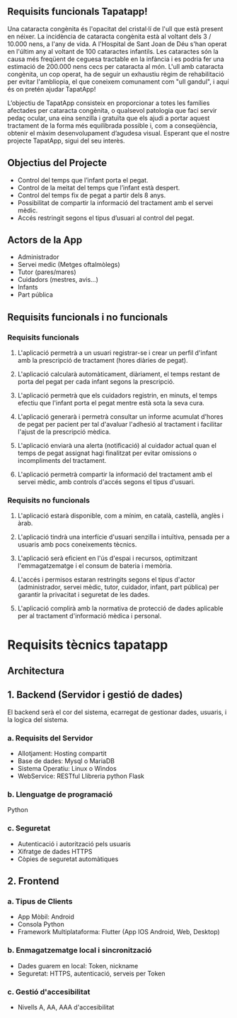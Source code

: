 ## Requisits funcionals Tapatapp!
Una cataracta congènita és l'opacitat del cristal·lí de l'ull que està present en néixer. La incidència de cataracta congènita està al voltant dels 3 / 10.000 nens, a l'any de vida. A l'Hospital de Sant Joan de Déu s'han operat en l'últim any al voltant de 100 cataractes infantils.
Les cataractes són la causa més freqüent de ceguesa tractable en la infància i es podria fer una estimació de 200.000 nens cecs per cataracta al món.
L'ull amb cataracta congènita, un cop operat, ha de seguir un exhaustiu règim de rehabilitació per evitar l'ambliopia, el que coneixem comunament com "ull gandul", i aquí és on pretén ajudar TapatApp! 

L’objectiu de TapatApp consisteix en proporcionar a totes les famílies afectades per cataracta congènita, o qualsevol patologia que faci servir pedaç ocular, una eina senzilla i gratuïta que els ajudi a portar aquest tractament de la forma més equilibrada possible i, com a conseqüència, obtenir el màxim desenvolupament d’agudesa visual.
Esperant que el nostre projecte TapatApp, sigui del seu interès.


## Objectius del Projecte
- Control del temps que l’infant porta el pegat.
- Control de la meitat del temps que l’infant està despert.
- Control del temps fix de pegat a partir dels 8 anys.
- Possibilitat de compartir la informació del tractament amb el servei mèdic.
- Accés restringit segons el tipus d’usuari al control del pegat.

## Actors de la App

- Administrador
- Servei medic (Metges oftalmòlegs)
- Tutor (pares/mares)
- Cuidadors (mestres, avis...)
- Infants
- Part pública

## Requisits funcionals i no funcionals

### Requisits funcionals

1. L'aplicació permetrà a un usuari registrar-se i crear un perfil d'infant amb la prescripció de tractament (hores diàries de pegat).

2. L'aplicació calcularà automàticament, diàriament, el temps restant de porta del pegat per cada infant segons la prescripció.

3. L'aplicació permetrà que els cuidadors registrin, en minuts, el temps efectiu que l'infant porta el pegat mentre està sota la seva cura.

4. L'aplicació generarà i permetrà consultar un informe acumulat d'hores de pegat per pacient per tal d'avaluar l'adhesió al tractament i facilitar l'ajust de la prescripció mèdica.

5. L'aplicació enviarà una alerta (notificació) al cuidador actual quan el temps de pegat assignat hagi finalitzat per evitar omissions o incompliments del tractament.

6. L'aplicació permetrà compartir la informació del tractament amb el servei mèdic, amb controls d'accés segons el tipus d'usuari.

### Requisits no funcionals

1. L'aplicació estarà disponible, com a mínim, en català, castellà, anglès i àrab.

2. L'aplicació tindrà una interfície d'usuari senzilla i intuïtiva, pensada per a usuaris amb pocs coneixements tècnics.

3. L'aplicació serà eficient en l'ús d'espai i recursos, optimitzant l'emmagatzematge i el consum de bateria i memòria.

4. L'accés i permisos estaran restringits segons el tipus d'actor (administrador, servei mèdic, tutor, cuidador, infant, part pública) per garantir la privacitat i seguretat de les dades.

5. L'aplicació complirà amb la normativa de protecció de dades aplicable per al tractament d'informació mèdica i personal.


# Requisits tècnics tapatapp

## Architectura

## 1. Backend (Servidor i gestió de dades)

El backend serà el cor del sistema, ecarregat de gestionar dades, usuaris, i la logica del sistema.

### a. Requisits del Servidor

- Allotjament: Hosting compartit
- Base de dades: Mysql o MariaDB
- Sistema Operatiu: Linux o Windos
- WebService: RESTful Llibreria python Flask


### b. Llenguatge de programació

Python

### c. Seguretat

- Autenticació i autorització pels usuaris
- Xifratge de dades HTTPS
- Còpies de seguretat automàtiques

## 2. Frontend

### a. Tipus de Clients

- App Mòbil: Android
- Consola Python
- Framework Multiplataforma: Flutter (App IOS Android, Web, Desktop)

### b. Enmagatzematge local i sincronització

- Dades guarem en local: Token, nickname
- Seguretat: HTTPS, autenticació, serveis per Token

### c. Gestió d'accesibilitat

- Nivells A, AA, AAA d'accesibilitat
